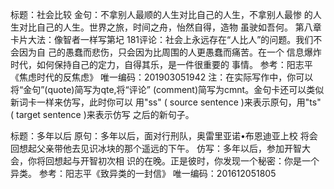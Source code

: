 标题：社会比较
金句：不拿别人最顺的人生对比自己的人生，不拿别人最惨
的人生对比自己的人生。世界之旅，时间之舟，怡然自得，造物
虽驶如吾何。
第八章
卡片大法：像智者一样写第圮
181评论：社会上永远存在“人比人”的问题。我们不会因为自
己的愚蠢而悲伤，只会因为比周围的人更愚蠢而痛苦。在一个
信息爆炸时代，如何保持自己的定力，自得其乐，是一件很重要的
事情。
参考：阳志平《焦虑时代的反焦虑》
唯一编码：201903051942
注：在实际写作中，你可以将“金句”(quote)简写为qte,将“评论”
(comment)简写为cmnt。金句卡还可以类似新词卡一样来仿写，此时你可以
用"ss" ( source sentence )来表示原句，用"ts" ( target sentence )来表示仿写
之后的新句子。

标题：多年以后
原句：多年以后，面对行刑队，奥雷里亚诺•布恩迪亚上校
将会回想起父亲带他去见识冰块的那个遥远的下午。
仿写：多年以后，参加开智大会，你将回想起与开智初次相
识的在晚。正是彼时，你发现一个秘密：你是一个异类。
参考：阳志平《致异类的一封信》
唯一编码：201612051805